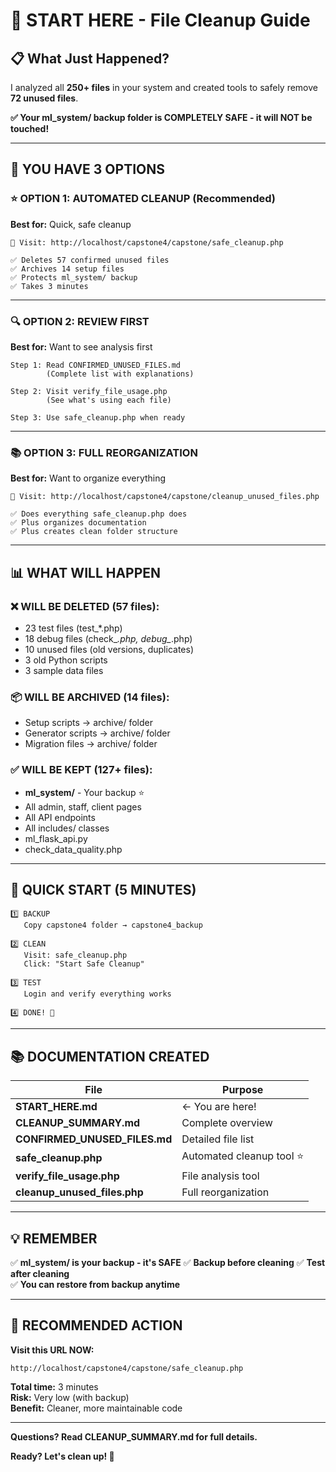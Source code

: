 # 🚀 START HERE - File Cleanup Guide

## 📋 What Just Happened?

I analyzed all **250+ files** in your system and created tools to safely remove **72 unused files**.

**✅ Your ml_system/ backup folder is COMPLETELY SAFE - it will NOT be touched!**

---

## 🎯 YOU HAVE 3 OPTIONS

### ⭐ OPTION 1: AUTOMATED CLEANUP (Recommended)
**Best for:** Quick, safe cleanup

```
🔗 Visit: http://localhost/capstone4/capstone/safe_cleanup.php

✅ Deletes 57 confirmed unused files
✅ Archives 14 setup files
✅ Protects ml_system/ backup
✅ Takes 3 minutes
```

---

### 🔍 OPTION 2: REVIEW FIRST
**Best for:** Want to see analysis first

```
Step 1: Read CONFIRMED_UNUSED_FILES.md
        (Complete list with explanations)

Step 2: Visit verify_file_usage.php
        (See what's using each file)

Step 3: Use safe_cleanup.php when ready
```

---

### 📚 OPTION 3: FULL REORGANIZATION
**Best for:** Want to organize everything

```
🔗 Visit: http://localhost/capstone4/capstone/cleanup_unused_files.php

✅ Does everything safe_cleanup.php does
✅ Plus organizes documentation
✅ Plus creates clean folder structure
```

---

## 📊 WHAT WILL HAPPEN

### ❌ WILL BE DELETED (57 files):
- 23 test files (test_*.php)
- 18 debug files (check_*.php, debug_*.php)  
- 10 unused files (old versions, duplicates)
- 3 old Python scripts
- 3 sample data files

### 📦 WILL BE ARCHIVED (14 files):
- Setup scripts → archive/ folder
- Generator scripts → archive/ folder
- Migration files → archive/ folder

### ✅ WILL BE KEPT (127+ files):
- **ml_system/** - Your backup ⭐
- All admin, staff, client pages
- All API endpoints
- All includes/ classes
- ml_flask_api.py
- check_data_quality.php

---

## 🚀 QUICK START (5 MINUTES)

```
1️⃣ BACKUP
   Copy capstone4 folder → capstone4_backup

2️⃣ CLEAN
   Visit: safe_cleanup.php
   Click: "Start Safe Cleanup"

3️⃣ TEST
   Login and verify everything works

4️⃣ DONE! 🎉
```

---

## 📚 DOCUMENTATION CREATED

| File | Purpose |
|------|---------|
| **START_HERE.md** | ← You are here! |
| **CLEANUP_SUMMARY.md** | Complete overview |
| **CONFIRMED_UNUSED_FILES.md** | Detailed file list |
| **safe_cleanup.php** | Automated cleanup tool ⭐ |
| **verify_file_usage.php** | File analysis tool |
| **cleanup_unused_files.php** | Full reorganization |

---

## 💡 REMEMBER

✅ **ml_system/ is your backup - it's SAFE**
✅ **Backup before cleaning**
✅ **Test after cleaning**  
✅ **You can restore from backup anytime**

---

## 🎯 RECOMMENDED ACTION

**Visit this URL NOW:**
```
http://localhost/capstone4/capstone/safe_cleanup.php
```

**Total time:** 3 minutes  
**Risk:** Very low (with backup)  
**Benefit:** Cleaner, more maintainable code

---

**Questions? Read CLEANUP_SUMMARY.md for full details.**

**Ready? Let's clean up! 🧹**

